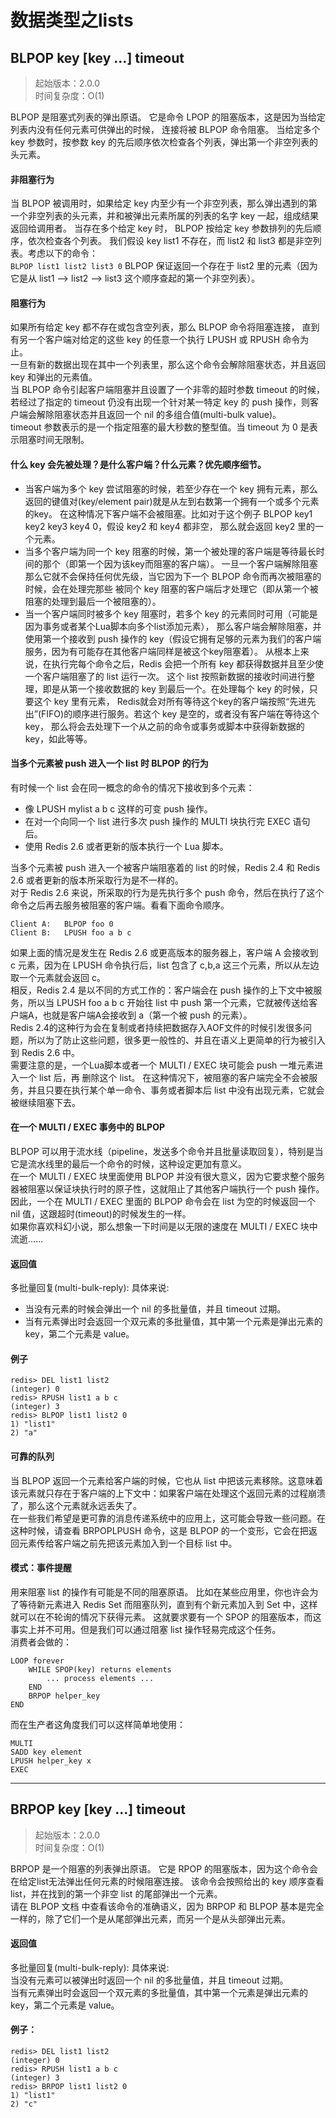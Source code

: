 # 数据类型之lists


## BLPOP key [key ...] timeout

>起始版本：2.0.0  
>时间复杂度：O(1)

BLPOP 是阻塞式列表的弹出原语。 它是命令 LPOP 的阻塞版本，这是因为当给定列表内没有任何元素可供弹出的时候， 连接将被 BLPOP 命令阻塞。 当给定多个 key 参数时，按参数 key 的先后顺序依次检查各个列表，弹出第一个非空列表的头元素。  

#### 非阻塞行为
当 BLPOP 被调用时，如果给定 key 内至少有一个非空列表，那么弹出遇到的第一个非空列表的头元素，并和被弹出元素所属的列表的名字 key 一起，组成结果返回给调用者。
当存在多个给定 key 时， BLPOP 按给定 key 参数排列的先后顺序，依次检查各个列表。 我们假设 key list1 不存在，而 list2 和 list3 都是非空列表。考虑以下的命令：  
`BLPOP list1 list2 list3 0`
BLPOP 保证返回一个存在于 list2 里的元素（因为它是从 list1 –> list2 –> list3 这个顺序查起的第一个非空列表）。  

#### 阻塞行为
如果所有给定 key 都不存在或包含空列表，那么 BLPOP 命令将阻塞连接， 直到有另一个客户端对给定的这些 key 的任意一个执行 LPUSH 或 RPUSH 命令为止。  
一旦有新的数据出现在其中一个列表里，那么这个命令会解除阻塞状态，并且返回 key 和弹出的元素值。  
当 BLPOP 命令引起客户端阻塞并且设置了一个非零的超时参数 timeout 的时候， 若经过了指定的 timeout 仍没有出现一个针对某一特定 key 的 push 操作，则客户端会解除阻塞状态并且返回一个 nil 的多组合值(multi-bulk value)。  
timeout 参数表示的是一个指定阻塞的最大秒数的整型值。当 timeout 为 0 是表示阻塞时间无限制。  
#### 什么 key 会先被处理？是什么客户端？什么元素？优先顺序细节。  
- 当客户端为多个 key 尝试阻塞的时候，若至少存在一个 key 拥有元素，那么返回的键值对(key/element pair)就是从左到右数第一个拥有一个或多个元素的key。 在这种情况下客户端不会被阻塞。比如对于这个例子 BLPOP key1 key2 key3 key4 0，假设 key2 和 key4 都非空， 那么就会返回 key2 里的一个元素。  
- 当多个客户端为同一个 key 阻塞的时候，第一个被处理的客户端是等待最长时间的那个（即第一个因为该key而阻塞的客户端）。 一旦一个客户端解除阻塞那么它就不会保持任何优先级，当它因为下一个 BLPOP 命令而再次被阻塞的时候，会在处理完那些 被同个 key 阻塞的客户端后才处理它（即从第一个被阻塞的处理到最后一个被阻塞的）。  
- 当一个客户端同时被多个 key 阻塞时，若多个 key 的元素同时可用（可能是因为事务或者某个Lua脚本向多个list添加元素）， 那么客户端会解除阻塞，并使用第一个接收到 push 操作的 key（假设它拥有足够的元素为我们的客户端服务，因为有可能存在其他客户端同样是被这个key阻塞着）。 从根本上来说，在执行完每个命令之后，Redis 会把一个所有 key 都获得数据并且至少使一个客户端阻塞了的 list 运行一次。 这个 list 按照新数据的接收时间进行整理，即是从第一个接收数据的 key 到最后一个。在处理每个 key 的时候，只要这个 key 里有元素， Redis就会对所有等待这个key的客户端按照“先进先出”(FIFO)的顺序进行服务。若这个 key 是空的，或者没有客户端在等待这个 key， 那么将会去处理下一个从之前的命令或事务或脚本中获得新数据的 key，如此等等。  
#### 当多个元素被 push 进入一个 list 时 BLPOP 的行为  
有时候一个 list 会在同一概念的命令的情况下接收到多个元素：
- 像 LPUSH mylist a b c 这样的可变 push 操作。
- 在对一个向同一个 list 进行多次 push 操作的 MULTI 块执行完 EXEC 语句后。
- 使用 Redis 2.6 或者更新的版本执行一个 Lua 脚本。

当多个元素被 push 进入一个被客户端阻塞着的 list 的时候，Redis 2.4 和 Redis 2.6 或者更新的版本所采取行为是不一样的。  
对于 Redis 2.6 来说，所采取的行为是先执行多个 push 命令，然后在执行了这个命令之后再去服务被阻塞的客户端。看看下面命令顺序。  
```
Client A:   BLPOP foo 0
Client B:   LPUSH foo a b c
```
如果上面的情况是发生在 Redis 2.6 或更高版本的服务器上，客户端 A 会接收到 c 元素，因为在 LPUSH 命令执行后，list 包含了 c,b,a 这三个元素，所以从左边取一个元素就会返回 c。  
相反，Redis 2.4 是以不同的方式工作的：客户端会在 push 操作的上下文中被服务，所以当 LPUSH foo a b c 开始往 list 中 push 第一个元素，它就被传送给客户端A，也就是客户端A会接收到 a（第一个被 push 的元素）。  
Redis 2.4的这种行为会在复制或者持续把数据存入AOF文件的时候引发很多问题，所以为了防止这些问题，很多更一般性的、并且在语义上更简单的行为被引入到 Redis 2.6 中。  
需要注意的是，一个Lua脚本或者一个 MULTI / EXEC 块可能会 push 一堆元素进入一个 list 后，再 删除这个 list。 在这种情况下，被阻塞的客户端完全不会被服务，并且只要在执行某个单一命令、事务或者脚本后 list 中没有出现元素，它就会被继续阻塞下去。  

#### 在一个 MULTI / EXEC 事务中的 BLPOP
BLPOP 可以用于流水线（pipeline，发送多个命令并且批量读取回复），特别是当它是流水线里的最后一个命令的时候，这种设定更加有意义。  
在一个 MULTI / EXEC 块里面使用 BLPOP 并没有很大意义，因为它要求整个服务器被阻塞以保证块执行时的原子性，这就阻止了其他客户端执行一个 push 操作。 因此，一个在 MULTI / EXEC 里面的 BLPOP 命令会在 list 为空的时候返回一个 nil 值，这跟超时(timeout)的时候发生的一样。  
如果你喜欢科幻小说，那么想象一下时间是以无限的速度在 MULTI / EXEC 块中流逝……  

#### 返回值
多批量回复(multi-bulk-reply): 具体来说:  
- 当没有元素的时候会弹出一个 nil 的多批量值，并且 timeout 过期。
- 当有元素弹出时会返回一个双元素的多批量值，其中第一个元素是弹出元素的 key，第二个元素是 value。

#### 例子
```
redis> DEL list1 list2
(integer) 0
redis> RPUSH list1 a b c
(integer) 3
redis> BLPOP list1 list2 0
1) "list1"
2) "a"
```

#### 可靠的队列
当 BLPOP 返回一个元素给客户端的时候，它也从 list 中把该元素移除。这意味着该元素就只存在于客户端的上下文中：如果客户端在处理这个返回元素的过程崩溃了，那么这个元素就永远丢失了。  
在一些我们希望是更可靠的消息传递系统中的应用上，这可能会导致一些问题。在这种时候，请查看 BRPOPLPUSH 命令，这是 BLPOP 的一个变形，它会在把返回元素传给客户端之前先把该元素加入到一个目标 list 中。  

#### 模式：事件提醒
用来阻塞 list 的操作有可能是不同的阻塞原语。 比如在某些应用里，你也许会为了等待新元素进入 Redis Set 而阻塞队列，直到有个新元素加入到 Set 中，这样就可以在不轮询的情况下获得元素。 这就要求要有一个 SPOP 的阻塞版本，而这事实上并不可用。但是我们可以通过阻塞 list 操作轻易完成这个任务。  
消费者会做的：  
```
LOOP forever
    WHILE SPOP(key) returns elements
        ... process elements ...
    END
    BRPOP helper_key
END
```

而在生产者这角度我们可以这样简单地使用：
```
MULTI
SADD key element
LPUSH helper_key x
EXEC
```

---

## BRPOP key [key ...] timeout

>起始版本：2.0.0  
>时间复杂度：O(1)


BRPOP 是一个阻塞的列表弹出原语。 它是 RPOP 的阻塞版本，因为这个命令会在给定list无法弹出任何元素的时候阻塞连接。 该命令会按照给出的 key 顺序查看 list，并在找到的第一个非空 list 的尾部弹出一个元素。  
请在 BLPOP 文档 中查看该命令的准确语义，因为 BRPOP 和 BLPOP 基本是完全一样的，除了它们一个是从尾部弹出元素，而另一个是从头部弹出元素。  

#### 返回值
多批量回复(multi-bulk-reply): 具体来说:  
当没有元素可以被弹出时返回一个 nil 的多批量值，并且 timeout 过期。  
当有元素弹出时会返回一个双元素的多批量值，其中第一个元素是弹出元素的 key，第二个元素是 value。  
#### 例子：
```
redis> DEL list1 list2
(integer) 0
redis> RPUSH list1 a b c
(integer) 3
redis> BRPOP list1 list2 0
1) "list1"
2) "c"
```